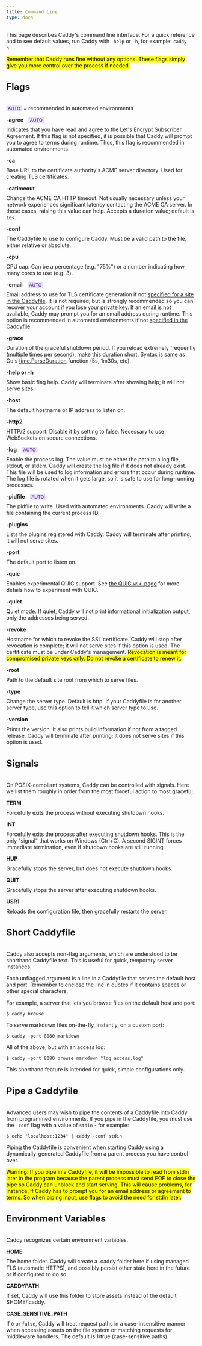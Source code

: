 ```yaml
---
title: Command Line
type: docs
---
```


<style>
h3 {
	font-size: 24px;
	padding-bottom: 10px;
}

h4 {
	margin-top: 10px;
	margin-bottom: -5px;
}

.auto-recommend {
	font-size: 12px;
	font-weight: normal;
	margin-left: 10px;
	background: #E4DBFF;
	color: #440F92;
	padding: 0 4px;
}
</style>


This page describes Caddy's command line interface. For a quick reference and to see default values, run Caddy with `-help` or `-h`, for example: `caddy -h`.

<mark class="block">Remember that Caddy runs fine without any options. These flags simply give you more control over the process if needed.</mark>

### Flags

<span class="auto-recommend" style="margin: 0">AUTO</span> = recommended in automated environments

#### -agree <span class="auto-recommend">AUTO</span>

Indicates that you have read and agree to the Let's Encrypt Subscriber Agreement. If this flag is not specified, it is possible that Caddy will prompt you to agree to terms during runtime. Thus, this flag is recommended in automated environments.

#### -ca

Base URL to the certificate authority's ACME server directory. Used for creating TLS certificates.

#### -catimeout

Change the ACME CA HTTP timeout. Not usually necessary unless your network experiences significant latency contacting the ACME CA server. In those cases, raising this value can help. Accepts a duration value; default is `10s`.

#### -conf

The Caddyfile to use to configure Caddy. Must be a valid path to the file, either relative or absolute.

#### -cpu

CPU cap. Can be a percentage (e.g. "75%") or a number indicating how many cores to use (e.g. 3).

#### -email <span class="auto-recommend">AUTO</span>

Email address to use for TLS certificate generation if not [specified for a site in the Caddyfile](/docs/tls). It is not required, but is strongly recommended so you can recover your account if you lose your private key. If an email is not available, Caddy may prompt you for an email address during runtime. This option is recommended in automated environments if not [specified in the Caddyfile](/docs/tls).

#### -grace

Duration of the graceful shutdown period. If you reload extremely frequently (multiple times per second), make this duration short. Syntax is same as Go's [time.ParseDuration](https://golang.org/pkg/time/#ParseDuration) function (5s, 1m30s, etc).

#### -help or -h

Show basic flag help. Caddy will terminate after showing help; it will not serve sites.

#### -host

The default hostname or IP address to listen on.

#### -http2

HTTP/2 support. Disable it by setting to false. Necessary to use WebSockets on secure connections.

#### -log <span class="auto-recommend">AUTO</span>

Enable the process log. The value must be either the path to a log file, stdout, or stderr. Caddy will create the log file if it does not already exist. This file will be used to log information and errors that occur during runtime. The log file is rotated when it gets large, so it is safe to use for long-running processes.

#### -pidfile <span class="auto-recommend">AUTO</span>

The pidfile to write. Used with automated environments. Caddy will write a file containing the current process ID.

#### -plugins

Lists the plugins registered with Caddy. Caddy will terminate after printing; it will not serve sites.

#### -port

The default port to listen on.

#### -quic

Enables experimental QUIC support. See [the QUIC wiki page](https://github.com/mholt/caddy/wiki/QUIC) for more details how to experiment with QUIC.

#### -quiet

Quiet mode. If quiet, Caddy will not print informational initialization output, only the addresses being served.

#### -revoke

Hostname for which to revoke the SSL certificate. Caddy will stop after revocation is complete; it will not serve sites if this option is used. The certificate must be under Caddy's management. <mark>Revocation is meant for compromised private keys only. Do not revoke a certificate to renew it.</mark>

#### -root

Path to the default site root from which to serve files.

#### -type

Change the server type. Default is http. If your Caddyfile is for another server type, use this option to tell it which server type to use.

#### -version

Prints the version. It also prints build information if not from a tagged release. Caddy will terminate after printing; it does not serve sites if this option is used.

### Signals

On POSIX-compliant systems, Caddy can be controlled with signals. Here we list them roughly in order from the most forceful action to most graceful.

#### TERM

Forcefully exits the process without executing shutdown hooks.

#### INT

Forcefully exits the process after executing shutdown hooks. This is the only "signal" that works on Windows (Ctrl+C). A second SIGINT forces immediate termination, even if shutdown hooks are still running.

#### HUP

Gracefully stops the server, but does not execute shutdown hooks.

#### QUIT

Gracefully stops the server after executing shutdown hooks.

#### USR1

Reloads the configuration file, then gracefully restarts the server.

### Short Caddyfile

Caddy also accepts non-flag arguments, which are understood to be shorthand Caddyfile text. This is useful for quick, temporary server instances.

Each unflagged argument is a line in a Caddyfile that serves the default host and port. Remember to enclose the line in quotes if it contains spaces or other special characters.

For example, a server that lets you browse files on the default host and port:

```
$ caddy browse
```

To serve markdown files on-the-fly, instantly, on a custom port:

```
$ caddy -port 8080 markdown
```

All of the above, but with an access log:

```
$ caddy -port 8080 browse markdown "log access.log"
```

This shorthand feature is intended for quick, simple configurations only.

### Pipe a Caddyfile

Advanced users may wish to pipe the contents of a Caddyfile into Caddy from programmed environments. If you pipe in the Caddyfile, you must use the `-conf` flag with a value of `stdin` - for example:

    $ echo "localhost:1234" | caddy -conf stdin

Piping the Caddyfile is convenient when starting Caddy using a dynamically-generated Caddyfile from a parent process you have control over.

<mark class="block">Warning: If you pipe in a Caddyfile, it will be impossible to read from stdin later in the program because the parent process must send EOF to close the pipe so Caddy can unblock and start serving. This will cause problems, for instance, if Caddy has to prompt you for an email address or agreement to terms. So when piping input, use flags to avoid the need for stdin later.</mark>

### Environment Variables

Caddy recognizes certain environment variables.

#### HOME

The home folder. Caddy will create a .caddy folder here if using managed TLS (automatic HTTPS), and possibly persist other state here in the future or if configured to do so.

#### CADDYPATH

If set, Caddy will use this folder to store assets instead of the default $HOME/.caddy.

#### CASE_SENSITIVE_PATH

If `0` or `false`, Caddy will treat request paths in a case-insensitive manner when accessing assets on the file system or matching requests for middleware handlers. The default is 1/true (case-sensitive paths).
